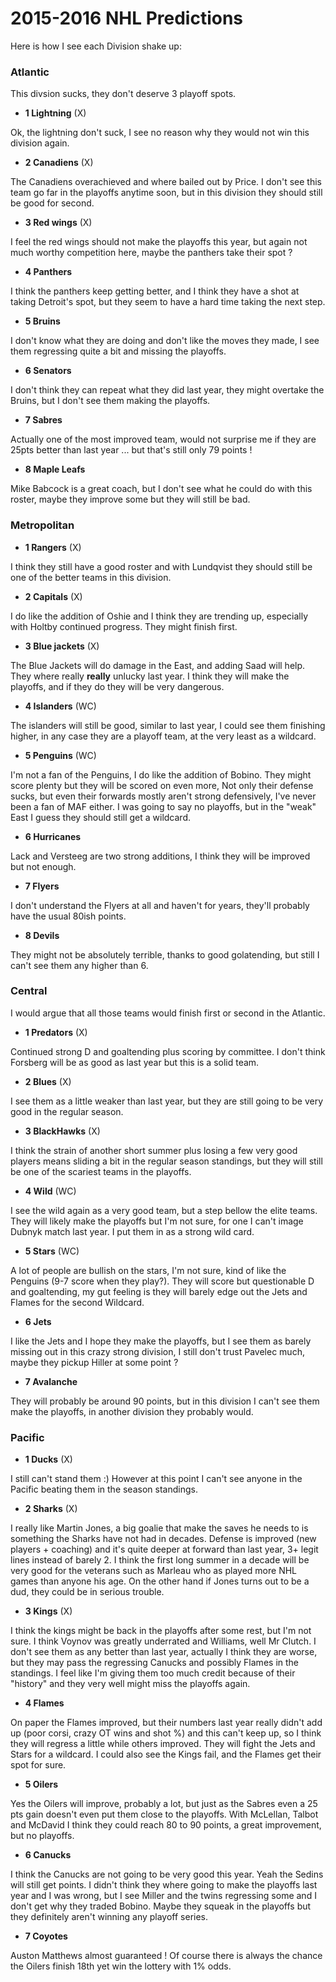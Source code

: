 # 2015-2016 NHL Predictions

Here is how I see each Division shake up:

### Atlantic
This divsion sucks, they don't deserve 3 playoff spots.

- **1 Lightning** (X)

Ok, the lightning don't suck, I see no reason why they would not win this division again.

- **2 Canadiens** (X)

The Canadiens overachieved and where bailed out by Price. I don't see this team go far in the playoffs anytime soon,
but in this division they should still be good for second.

- **3 Red wings** (X)

I feel the red wings should not make the playoffs this year, but again not much worthy competition here, maybe the panthers take their spot ?

- **4 Panthers**

I think the panthers keep getting better, and I think they have a shot at taking Detroit's spot, but they seem to have a hard time taking the next step.

- **5 Bruins**

I don't know what they are doing and don't like the moves they made, I see them regressing quite a bit and missing the playoffs. 

- **6 Senators**

I don't think they can repeat what they did last year, they might overtake the Bruins, but I don't see them making the playoffs.

- **7 Sabres**

Actually one of the most improved team, would not surprise me if they are 25pts better than last year ... but that's still only 79 points ! 

- **8 Maple Leafs**

Mike Babcock is a great coach, but I don't see what he could do with this roster, maybe they improve some but they will still be bad.

### Metropolitan
- **1 Rangers** (X)

I think they still have a good roster and with Lundqvist they should still be one of the better teams in this division.

- **2 Capitals** (X)

I do like the addition of Oshie and I think they are trending up, especially with Holtby continued progress. They might finish first.

- **3 Blue jackets** (X)

The Blue Jackets will do damage in the East, and adding Saad will help. They where really **really** unlucky last year. I think they will make the playoffs, and if they do they will be very dangerous.

- **4 Islanders** (WC)

The islanders will still be good, similar to last year, I could see them finishing higher, in any case they are a playoff team, at the very least as a wildcard.

- **5 Penguins** (WC)

I'm not a fan of the Penguins, I do like the addition of Bobino. They might score plenty but they will be scored on even more, Not only their defense sucks, but even their forwards mostly aren't strong defensively, I've never been a fan of MAF either. I was going to say no playoffs, but in the "weak" East I guess they should still get a wildcard.

- **6 Hurricanes**

Lack and Versteeg are two strong additions, I think they will be improved but not enough.

- **7 Flyers**

I don't understand the Flyers at all and haven't for years, they'll probably have the usual 80ish points.

- **8 Devils**

They might not be absolutely terrible, thanks to good golatending, but still I can't see them any higher than 6. 

### Central
I would argue that all those teams would finish first or second in the Atlantic.

- **1 Predators** (X)

Continued strong D and goaltending plus scoring by committee. I don't think Forsberg will be as good as last year but this is a solid team.

- **2 Blues** (X)

I see them as a little weaker than last year, but they are still going to be very good in the regular season.

- **3 BlackHawks** (X)

I think the strain of another short summer plus losing a few very good players means sliding a bit in the regular season standings, but they will still be one of the scariest teams in the playoffs.

- **4 Wild** (WC)

I see the wild again as a very good team, but a step bellow the elite teams. They will likely make the playoffs but I'm not sure, for one I can't image Dubnyk match last year. I put them in as a strong wild card.

- **5 Stars** (WC)

A lot of people are bullish on the stars, I'm not sure, kind of like the Penguins (9-7 score when they play?). They will score but questionable D and goaltending, my gut feeling is they will barely edge out the Jets and Flames for the second Wildcard.

- **6 Jets**

I like the Jets and I hope they make the playoffs, but I see them as barely missing out in this crazy strong division, I still don't trust Pavelec much, maybe they pickup Hiller at some point ?

- **7 Avalanche**

They will probably be around 90 points, but in this division I can't see them make the playoffs, in another division they probably would.

### Pacific
- **1 Ducks** (X)

I still can't stand them :) However at this point I can't see anyone in the Pacific beating them in the season standings.

- **2 Sharks** (X)

I really like Martin Jones, a big goalie that make the saves he needs to is something the Sharks have not had in decades. Defense is improved (new players + coaching) and it's quite deeper at forward than last year, 3+ legit lines instead of barely 2. I think the first long summer in a decade will be very good for the veterans such as Marleau who as played more NHL games than anyone his age. On the other hand if Jones turns out to be a dud, they could be in serious trouble.

- **3 Kings** (X)

I think the kings might be back in the playoffs after some rest, but I'm not sure. I think Voynov was greatly underrated and Williams, well Mr Clutch. I don't see them as any better than last year, actually I think they are worse, but they may pass the regressing Canucks and possibly Flames in the standings. I feel like I'm giving them too much credit because of their "history" and they very well might miss the playoffs again. 

- **4 Flames**

On paper the Flames improved, but their numbers last year really didn't add up (poor corsi, crazy OT wins and shot %) and this can't keep up, so I think they will regress a little while others improved. They will fight the Jets and Stars for a wildcard. I could also see the Kings fail, and the Flames get their spot for sure.

- **5 Oilers**
 
Yes the Oilers will improve, probably a lot, but just as the Sabres even a 25 pts gain doesn't even put them close to the playoffs. With McLellan, Talbot and McDavid I think they could reach 80 to 90 points, a great improvement, but no playoffs. 

- **6 Canucks**

I think the Canucks are not going to be very good this year. Yeah the Sedins will still get points. I didn't think they where going to make the playoffs last year and I was wrong, but I see Miller and the twins regressing some and I don't get why they traded Bobino. Maybe they squeak in the playoffs but they definitely aren't winning any playoff series.

- **7 Coyotes**

Auston Matthews almost guaranteed ! Of course there is always the chance the Oilers finish 18th yet win the lottery with 1% odds.


